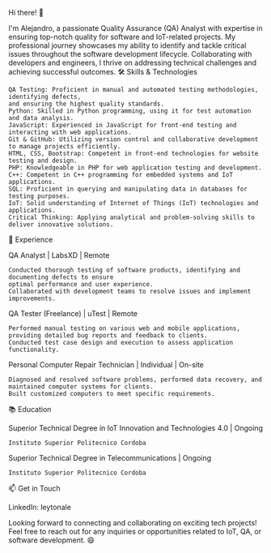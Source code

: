 Hi there! 👋

I'm Alejandro, a passionate Quality Assurance (QA) Analyst with expertise in ensuring top-notch quality for software and IoT-related projects. My professional journey showcases my ability to identify and tackle critical issues throughout the software development lifecycle. Collaborating with developers and engineers, I thrive on addressing technical challenges and achieving successful outcomes.
🛠️ Skills & Technologies

    QA Testing: Proficient in manual and automated testing methodologies, identifying defects,
    and ensuring the highest quality standards.
    Python: Skilled in Python programming, using it for test automation and data analysis.
    JavaScript: Experienced in JavaScript for front-end testing and interacting with web applications.
    Git & GitHub: Utilizing version control and collaborative development to manage projects efficiently.
    HTML, CSS, Bootstrap: Competent in front-end technologies for website testing and design.
    PHP: Knowledgeable in PHP for web application testing and development.
    C++: Competent in C++ programming for embedded systems and IoT applications.
    SQL: Proficient in querying and manipulating data in databases for testing purposes.
    IoT: Solid understanding of Internet of Things (IoT) technologies and applications.
    Critical Thinking: Applying analytical and problem-solving skills to deliver innovative solutions.

💼 Experience

QA Analyst | LabsXD | Remote

    Conducted thorough testing of software products, identifying and documenting defects to ensure 
    optimal performance and user experience.
    Collaborated with development teams to resolve issues and implement improvements.

QA Tester (Freelance) | uTest | Remote

    Performed manual testing on various web and mobile applications, providing detailed bug reports and feedback to clients.
    Conducted test case design and execution to assess application functionality.

Personal Computer Repair Technician | Individual | On-site

    Diagnosed and resolved software problems, performed data recovery, and maintained computer systems for clients.
    Built customized computers to meet specific requirements.

📚 Education

Superior Technical Degree in IoT Innovation and Technologies 4.0 | Ongoing

    Instituto Superior Politecnico Cordoba

Superior Technical Degree in Telecommunications | Ongoing

    Instituto Superior Politecnico Cordoba

📫 Get in Touch

LinkedIn: leytonale

Looking forward to connecting and collaborating on exciting tech projects! Feel free to reach out for any inquiries or opportunities related to IoT, QA, or software development. 😄
